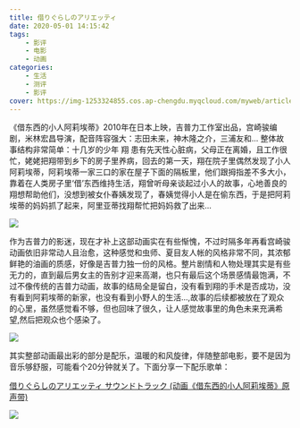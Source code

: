 ```yaml
---
title: 借りぐらしのアリエッティ
date: 2020-05-01 14:15:42
tags:
    - 影评
    - 电影
    - 动画
categories: 
    - 生活
    - 测评
    - 影评
cover: https://img-1253324855.cos.ap-chengdu.myqcloud.com/myweb/articles/tba1.png
---
```

《借东西的小人阿莉埃蒂》2010年在日本上映，吉普力工作室出品，宫崎骏编剧，米林宏昌导演，配音阵容强大：志田未来，神木隆之介，三浦友和... 整体故事结构非常简单：十几岁的少年 翔 患有先天性心脏病，父母正在离婚，且工作很忙，姥姥把翔带到乡下的房子里养病，回去的第一天，翔在院子里偶然发现了小人阿莉埃蒂，阿莉埃蒂一家三口的家在屋子下面的隔板里，他们跟拇指差不多大小，靠着在人类房子里‘借’东西维持生活，翔曾听母亲谈起过小人的故事，心地善良的翔想帮助他们，没想到被女仆春姨发现了，春姨觉得小人是在偷东西，于是把阿莉埃蒂的妈妈抓了起来，阿里亚蒂找翔帮忙把妈妈救了出来...

![](https://img-1253324855.cos.ap-chengdu.myqcloud.com/myweb/articles/tba1.png)

作为吉普力的影迷，现在才补上这部动画实在有些惭愧，不过时隔多年再看宫崎骏动画依旧非常动人且治愈，这种感觉和虫师、夏目友人帐的风格非常不同，其浓郁鲜艳的油画的质感，好像是吉普力独一份的风格。整片剧情和人物处理其实是有些无力的，直到最后男女主的告别才迎来高潮，也只有最后这个场景感情最饱满，不过不像传统的吉普力动画，故事的结局全是留白，没有看到翔的手术是否成功，没有看到阿莉埃蒂的新家，也没有看到小野人的生活...,故事的后续都被放在了观众的心里，虽然感觉看不够，但也回味了很久，让人感觉故事里的角色未来充满希望,然后把观众也个感染了。

![](https://img-1253324855.cos.ap-chengdu.myqcloud.com/myweb/articles/tba.png)

其实整部动画最出彩的部分是配乐，温暖的和风旋律，伴随整部电影，要不是因为音乐够舒服，可能看个20分钟就关了。下面分享一下配乐歌单：

[借りぐらしのアリエッティ サウンドトラック (动画《借东西的小人阿莉埃蒂》原声带)](https://music.163.com/album?id=234358&userid=15433008)

![](https://img-1253324855.cos.ap-chengdu.myqcloud.com/myweb/articles/tba2.png)